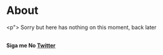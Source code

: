 # About

<p">
  Sorry but here has nothing on this moment, back later
</p>
<br>
<strong>
  Siga me No 
  <a href="http://twitter.com/nassds" target="_blank">
    Twitter
  </a>
</strong>


